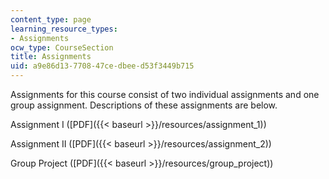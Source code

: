 ```yaml
---
content_type: page
learning_resource_types:
- Assignments
ocw_type: CourseSection
title: Assignments
uid: a9e86d13-7708-47ce-dbee-d53f3449b715
---
```


Assignments for this course consist of two individual assignments and one group assignment. Descriptions of these assignments are below.

Assignment I ([PDF]({{< baseurl >}}/resources/assignment_1))

Assignment II ([PDF]({{< baseurl >}}/resources/assignment_2))

Group Project ([PDF]({{< baseurl >}}/resources/group_project))